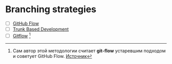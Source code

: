 # Branching strategies

- [ ] [GitHub Flow](https://githubflow.github.io/)
- [ ] [Trunk Based Development](https://trunkbaseddevelopment.com)
- [ ] [Gitflow](https://www.atlassian.com/git/tutorials/comparing-workflows/gitflow-workflow) [^1]

[^1]: Сам автор этой методологии считает **git-flow** устаревшим подходом и советует GitHub Flow. [Источник](https://nvie.com/posts/a-successful-git-branching-model/)

